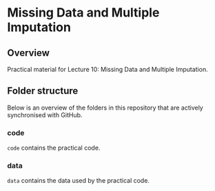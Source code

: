 # Missing Data and Multiple Imputation

## Overview

Practical material for Lecture 10: Missing Data and Multiple Imputation.

## Folder structure

Below is an overview of the folders in this repository that are actively synchronised with GitHub.

### code

`code` contains the practical code.

### data

`data` contains the data used by the practical code.
